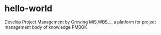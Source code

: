 # hello-world
Develop Project Management  by Growing MIS,WBS,...
a platform for project management body of knowledge
PMBOK
